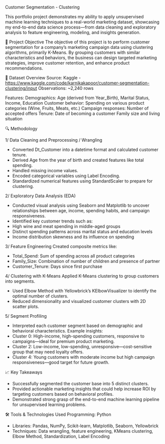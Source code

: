 Customer Segmentation - Clustering

This portfolio project demonstrates my ability to apply unsupervised machine learning techniques to a real-world marketing dataset, showcasing my end-to-end data science process—from data cleaning and exploratory analysis to feature engineering, modeling, and insights generation.

🎯 Project Objective 
The objective of this project is to perform customer segmentation for a company’s marketing campaign data using clustering algorithms, primarily K-Means. By grouping customers with similar characteristics and behaviors, the business can design targeted marketing strategies, improve customer retention, and enhance product recommendations.

📁 Dataset Overview Source: Kaggle - https://www.kaggle.com/code/karnikakapoor/customer-segmentation-clustering/input
Observations: ~2,240 rows

Features:
Demographics: Age (derived from Year_Birth), Marital Status, Income, Education
Customer behavior: Spending on various product categories (Wine, Fruits, Meats, etc.)
Campaign responses: Number of accepted offers
Tenure: Date of becoming a customer
Family size and living situation

🔍 Methodology

1/ Data Cleaning and Preprocessing / Wrangling 
-	Converted Dt_Customer into a datetime format and calculated customer tenure.
-	Derived Age from the year of birth and created features like total spending.
-	Handled missing income values.
-	Encoded categorical variables using Label Encoding.
-	Standardized numerical features using StandardScaler to prepare for clustering.
  
2/ Exploratory Data Analysis (EDA) 
-	Conducted visual analysis using Seaborn and Matplotlib to uncover relationships between age, income, spending habits, and campaign responsiveness.
-	Identified key customer trends such as:
-	High wine and meat spending in middle-aged groups
-	Distinct spending patterns across marital status and education levels
-	Income distribution skewness and its influence on spending
  
3/ Feature Engineering Created composite metrics like:
-	Total_Spend: Sum of spending across all product categories
-	Family_Size: Combination of number of children and presence of partner
-	Customer_Tenure: Days since first purchase
  
4/ Clustering with K-Means Applied K-Means clustering to group customers into segments.
-	Used Elbow Method with Yellowbrick’s KElbowVisualizer to identify the optimal number of clusters.
-	Reduced dimensionality and visualized customer clusters with 2D scatter plots.
  
5/ Segment Profiling 
-	Interpreted each customer segment based on demographic and behavioral characteristics.
Example insights:
-	Cluster 0: High-income, high-spending customers, responsive to campaigns—ideal for premium product marketing.
-	Cluster 2: Low-income, low-spending, unresponsive—cost-sensitive group that may need loyalty offers.
-	Cluster 4: Young customers with moderate income but high campaign responsiveness—good target for future growth.
  
📈 Key Takeaways 
-	Successfully segmented the customer base into 5 distinct clusters.
-	Provided actionable marketing insights that could help increase ROI by targeting customers based on behavioral profiles.
-	Demonstrated strong grasp of the end-to-end machine learning pipeline for unsupervised learning problems.
  
🛠️ Tools & Technologies Used Programming: Python
-	Libraries: Pandas, NumPy, Scikit-learn, Matplotlib, Seaborn, Yellowbrick
-	Techniques: Data wrangling, feature engineering, KMeans clustering, Elbow Method, Standardization, Label Encoding
